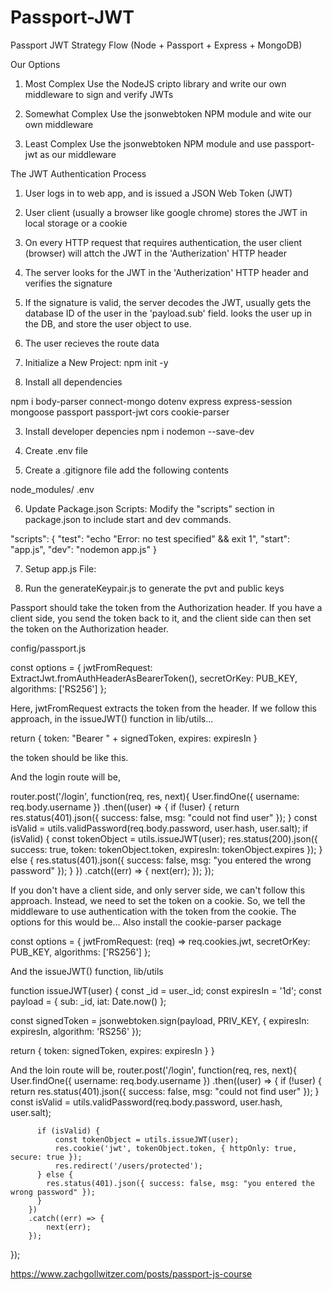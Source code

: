 # Passport-JWT
Passport JWT Strategy Flow (Node + Passport + Express + MongoDB)


Our Options

1. Most Complex
   Use the NodeJS cripto library and write our own middleware to sign and verify JWTs

2. Somewhat Complex
   Use the jsonwebtoken NPM module and wite our own middleware

3. Least Complex
   Use the jsonwebtoken NPM module and use passport-jwt as our middleware


The JWT Authentication Process
1. User logs in to web app, and is issued a JSON Web Token (JWT)
2. User client (usually a browser like google chrome) stores the JWT in local storage or a cookie
3. On every HTTP request that requires authentication, the user client (browser) will attch the JWT in the 'Autherization' HTTP header
4. The server looks for the JWT in the 'Autherization' HTTP header and verifies the signature
5. If the signature is valid, the server decodes the JWT, usually gets the database ID of the user in the 'payload.sub' field.
looks the user up in the DB, and store the user object to use.
6. The user recieves the route data



1. Initialize a New Project:
  npm init -y

2. Install all dependencies

  npm i body-parser connect-mongo dotenv express express-session mongoose passport passport-jwt cors cookie-parser

3. Install developer depencies
  npm i nodemon --save-dev

4. Create .env file

5. Create a .gitignore file
  add the following contents
  
  node_modules/
  .env

6. Update Package.json Scripts:
  Modify the "scripts" section in package.json to include start and dev commands.

"scripts": {
  "test": "echo \"Error: no test specified\" && exit 1",
  "start": "app.js",
  "dev": "nodemon app.js"
}

7. Setup app.js File:

8. Run the generateKeypair.js to generate the pvt and public keys




Passport should take the token from the Authorization header. 
If you have a client side, you send the token back to it, and the client side can then set the token on the Authorization header.

config/passport.js

const options = {
  jwtFromRequest: ExtractJwt.fromAuthHeaderAsBearerToken(),
  secretOrKey: PUB_KEY,
  algorithms: ['RS256']
};

Here, jwtFromRequest extracts the token from the header. 
If we follow this approach, in the issueJWT() function in lib/utils...

return {
  token: "Bearer " + signedToken,
  expires: expiresIn
}

the token should be like this.

And the login route will be,

router.post('/login', function(req, res, next){
  User.findOne({ username: req.body.username })
        .then((user) => {
          if (!user) {
              return res.status(401).json({ success: false, msg: "could not find user" });
          }
          const isValid = utils.validPassword(req.body.password, user.hash, user.salt);
          if (isValid) {
              const tokenObject = utils.issueJWT(user);
              res.status(200).json({ success: true, token: tokenObject.token, expiresIn: tokenObject.expires });
          } else {
            res.status(401).json({ success: false, msg: "you entered the wrong password" });
          }
        })
        .catch((err) => {
            next(err);
        });
});


If you don't have a client side, and only server side, we can't follow this approach. 
Instead, we need to set the token on a cookie. 
So, we tell the middleware to use authentication with the token from the cookie. The options for this would be...
Also install the cookie-parser package

const options = {
  jwtFromRequest: (req) => req.cookies.jwt,
  secretOrKey: PUB_KEY,
  algorithms: ['RS256']
};

And the issueJWT() function, lib/utils

function issueJWT(user) {
  const _id = user._id;
  const expiresIn = '1d';
  const payload = {
    sub: _id,
    iat: Date.now()
  };

  const signedToken = jsonwebtoken.sign(payload, PRIV_KEY, { expiresIn: expiresIn, algorithm: 'RS256' });

  return {
    token: signedToken,
    expires: expiresIn
  }
}

And the loin route will be,
router.post('/login', function(req, res, next){
  User.findOne({ username: req.body.username })
        .then((user) => {
          if (!user) {
              return res.status(401).json({ success: false, msg: "could not find user" });
          }
          const isValid = utils.validPassword(req.body.password, user.hash, user.salt);

          if (isValid) {
              const tokenObject = utils.issueJWT(user);
              res.cookie('jwt', tokenObject.token, { httpOnly: true, secure: true });
              res.redirect('/users/protected');
          } else {
            res.status(401).json({ success: false, msg: "you entered the wrong password" });
          }
        })
        .catch((err) => {
            next(err);
        });
});



https://www.zachgollwitzer.com/posts/passport-js-course